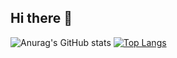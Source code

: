 ## Hi there 👋
![Anurag's GitHub stats](https://github-readme-stats.vercel.app/api?username=borrnbor&theme=onedark&show_icons=true)
[![Top Langs](https://github-readme-stats.vercel.app/api/top-langs/?username=borrnbor&layout=compact)](https://github.com/anuraghazra/github-readme-stats)
<!--
**borrnbor/borrnbor** is a ✨ _special_ ✨ repository because its `README.md` (this file) appears on your GitHub profile.

Here are some ideas to get you started:

- 🔭 I’m currently working on ...
- 🌱 I’m currently learning ...
- 👯 I’m looking to collaborate on ...
- 🤔 I’m looking for help with ...
- 💬 Ask me about ...
- 📫 How to reach me: ...
- 😄 Pronouns: ...
- ⚡ Fun fact: ...
-->
